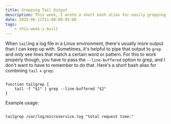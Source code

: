 ```yaml
---
title: Grepping Tail Output
description: This week, I wrote a short bash alias for easily grepping tail output.
date: 2025-06-11T11:00:00-05:00
tags:
    - this-week-i-built
---
```

When <code class="code">tail</code>ing a log file in a Linux environment, there's usually more output than I can keep up with. Sometimes, it's helpful to pipe that output to <code class="code">grep</code> and only see lines that match a certain word or pattern. For this to work properly though, you have to pass the <code class="code">--line-buffered</code> option to grep, and I don't want to have to remember to do that. Here's a short bash alias for combining <code class="code">tail</code> + <code class="code">grep</code>:

<pre class="codeWrapper"><code class="language-bash">
function tailgrep {
	tail -f "$1" | grep --line-buffered "$2"
}
</code></pre>

Example usage:
<pre class="codeWrapper"><code class="language-bash">
tailgrep /var/log/microservice.log "total request time:"
</code></pre>

<link rel="stylesheet" href="https://cdnjs.cloudflare.com/ajax/libs/prism/9000.0.1/themes/prism-tomorrow.min.css" integrity="sha512-kSwGoyIkfz4+hMo5jkJngSByil9jxJPKbweYec/UgS+S1EgE45qm4Gea7Ks2oxQ7qiYyyZRn66A9df2lMtjIsw==" crossorigin="anonymous" referrerpolicy="no-referrer">
<script src="https://cdnjs.cloudflare.com/ajax/libs/prism/9000.0.1/prism.min.js" integrity="sha512-UOoJElONeUNzQbbKQbjldDf9MwOHqxNz49NNJJ1d90yp+X9edsHyJoAs6O4K19CZGaIdjI5ohK+O2y5lBTW6uQ==" crossorigin="anonymous" referrerpolicy="no-referrer"></script>
<script src="https://cdnjs.cloudflare.com/ajax/libs/prism/9000.0.1/components/prism-bash.min.js" integrity="sha512-35RBtvuCKWANuRid6RXP2gYm4D5RMieVL/xbp6KiMXlIqgNrI7XRUh9HurE8lKHW4aRpC0TZU3ZfqG8qmQ35zA==" crossorigin="anonymous" referrerpolicy="no-referrer"></script>
